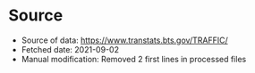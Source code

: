
# Source

* Source of data: https://www.transtats.bts.gov/TRAFFIC/
* Fetched date: 2021-09-02
* Manual modification: Removed 2 first lines in processed files
